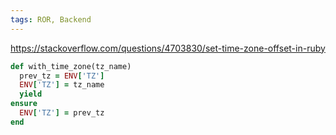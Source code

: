 ```yaml
---
tags: ROR, Backend
---
```

https://stackoverflow.com/questions/4703830/set-time-zone-offset-in-ruby
```ruby
def with_time_zone(tz_name)
  prev_tz = ENV['TZ']
  ENV['TZ'] = tz_name
  yield
ensure
  ENV['TZ'] = prev_tz
end
```